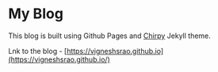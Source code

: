 # My Blog

This blog is built using Github Pages and
[Chirpy](https://github.com/cotes2020/jekyll-theme-chirpy) Jekyll theme. 

Lnk to the blog - [https://vigneshsrao.github.io](https://vigneshsrao.github.io/)
